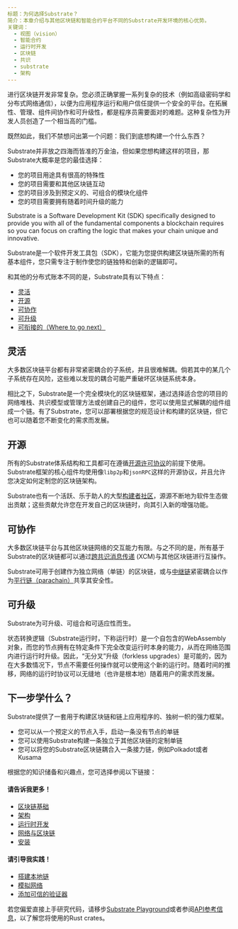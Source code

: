```yaml
---
标题：为何选择Substrate？
简介：本章介绍与其他区块链和智能合约平台不同的Substrate开发环境的核心优势。
关键词：
  - 视图（vision）
  - 智能合约
  - 运行时开发
  - 区块链
  - 共识
  - substrate
  - 架构
---
```


进行区块链开发非常复杂。您必须正确掌握一系列复杂的技术（例如高级密码学和分布式网络通信），以便为应用程序运行和用户信任提供一个安全的平台。在拓展性、管理、组件间协作和可升级性，都是程序员需要面对的难题。这种复杂性为开发人员创造了一个相当高的门槛。

既然如此，我们不禁想问出第一个问题：我们到底想构建一个什么东西？

Substrate并非放之四海而皆准的万金油，但如果您想构建这样的项目，那Substrate大概率是您的最佳选择：

-   您的项目用途具有很高的特殊性
-   您的项目需要和其他区块链互动
-   您的项目涉及到预定义的、可组合的模块化组件
-   您的项目需要拥有随着时间升级的能力

Substrate is a Software Development Kit (SDK) specifically designed to provide you with all of the fundamental components a blockchain requires so you can focus on crafting the logic that makes your chain unique and innovative.

Substrate是一个软件开发工具包（SDK），它能为您提供构建区块链所需的所有基本组件，您只需专注于制作使您的链独特和创新的逻辑即可。

和其他的分布式账本不同的是，Substrate具有以下特点：

- [灵活](#flexible)
- [开源](#open)
- [可协作](#interoperable)
- [可升级](#future-proof)
- [可衔接的（Where to go next）](#where-to-go-next)

## 灵活

大多数区块链平台都有非常紧密耦合的子系统，并且很难解耦。倘若其中的某几个子系统存在风险，这些难以发现的耦合可能严重破坏区块链系统本身。

相比之下，Substrate是一个完全模块化的区块链框架，通过选择适合您的项目的网络堆栈、共识模型或管理方法或创建自己的组件，您可以使用显式解耦的组件组成一个链。有了Substrate，您可以部署根据您的规范设计和构建的区块链，但它也可以随着您不断变化的需求而发展。

## 开源

所有的Substrate体系结构和工具都可在遵循[开源许可协议](https://github.com/paritytech/substrate#license)的前提下使用。Substrate框架的核心组件均使用像`libp2p`和`jsonRPC`这样的开源协议，并且允许您决定如何定制您的区块链架构。

Substrate也有一个活跃、乐于助人的大型[构建者社区](https://substrate.io/ecosystem/)，源源不断地为软件生态做出贡献；这些贡献允许您在开发自己的区块链时，向其引入新的增强功能。

## 可协作

大多数区块链平台与其他区块链网络的交互能力有限。与之不同的是，所有基于Substrate的区块链都可以通过[跨共识消息传递](https://wiki.polkadot.network/docs/learn-crosschain) (XCM)与其他区块链进行互操作。

Substrate可用于创建作为独立网络（单链）的区块链，或与[中继链](https://wiki.polkadot.network/docs/learn-architecture#relay-chain)紧密耦合以作为[平行链（parachain）](https://wiki.polkadot.network/docs/learn-parachains)共享其安全性。

## 可升级

Substrate为可升级、可组合和可适应性而生。

状态转换逻辑（Substrate运行时，下称运行时）是一个自包含的WebAssembly对象，而您的节点拥有在特定条件下完全改变运行时本身的能力，从而在网络范围内进行运行时升级。因此，“无分叉”升级（forkless upgrades）是可能的，因为在大多数情况下，节点不需要任何操作就可以使用这个新的运行时。随着时间的推移，网络的运行时协议可以无缝地（也许是根本地）随着用户的需求而发展。

## 下一步学什么？

Substrate提供了一套用于构建区块链和链上应用程序的、独树一帜的强力框架。

- 您可以从一个预定义的节点入手，启动一条没有节点的单链
- 您可以使用Substrate构建一条独立于其他区块链的定制单链
- 您可以将您的Substrate区块链耦合入一条接力链，例如Polkadot或者Kusama

根据您的知识储备和兴趣点，您可选择参阅以下链接：

#### 请告诉我更多！

- [区块链基础](/fundamentals/blockchain-basics/)
- [架构](/fundamentals/architecture/)
- [运行时开发](/fundamentals/runtime-development)
- [网络与区块链](/fundamentals/node-and-network-types/)
- [安装](/install/)

#### 请引导我实践！

- [搭建本地链](/tutorials/get-started/build-local-blockchain/)
- [模拟网络](/tutorials/get-started/simulate-network/)
- [添加可信的验证器](/tutorials/get-started/add-trusted-nodes/)

若您偏爱直接上手研究代码，请移步[Substrate Playground](https://docs.substrate.io/playground/)或者参阅[API参考信息](https://paritytech.github.io/substrate/master)，以了解您将使用的Rust crates。

